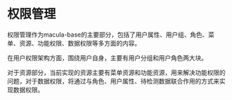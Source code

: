 # 权限管理

权限管理作为macula-base的主要部分，包括了用户属性、用户组、角色、菜单、资源、功能权限、数据权限等多方面的内容。

在用户权限架构方面，围绕用户自身，主要有用户分组和用户角色两大块。

对于资源部分，当前实现的资源主要有菜单资源和功能资源，用来解决功能权限的问题，对于数据权限，将通过与角色、用户属性、待检测数据联合作用的方式来实现数据权限。